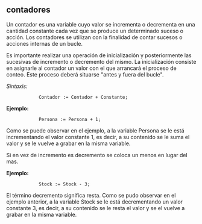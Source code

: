 ## contadores 

Un contador es una variable cuyo valor se incrementa o decrementa en una cantidad constante cada vez que se produce un determinado suceso o acción. Los contadores se utilizan con la finalidad de contar sucesos o acciones internas de un bucle.

Es importante realizar una operación de inicialización y posteriormente las sucesivas de incremento o decremento del mismo. La inicialización consiste en asignarle al contador un valor con el que arrancará el proceso de conteo. Este proceso deberá situarse "antes y fuera del bucle".

*Sintaxis:*

                Contador := Contador + Constante;

 **Ejemplo:**
 
                Persona := Persona + 1;

Como se puede observar en el ejemplo, a la variable Persona se le está incrementando el valor constante 1, es decir, a su contenido se le suma el valor y se le vuelve a grabar en la misma variable.
 
Si en vez de incremento es decremento se coloca un menos en lugar del mas.

**Ejemplo:**

                Stock := Stock - 3;
 
El término decremento significa resta. Como se pudo observar en el ejemplo anterior, a la variable Stock se le está decrementando un valor constante 3, es decir, a su contenido se le resta el valor y se el vuelve a grabar en la misma variable.
 
